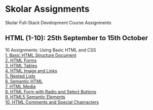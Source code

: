 # Skolar Assignments
Skolar Full-Stack Development Course Assignments 

<div>
<h2>HTML (1-10): 25th September to 15th October</h2>
<p> 
   10 Assignments: Using Basic HTML and CSS <br>
   <a href = "C:\Users\sivaa\MyFiles\fullstackdevelopment\HTML1-10\A1_Basic_HTML_structure\file.html">1. Basic HTML Structure Document </a><br>
   <a href = "C:\Users\sivaa\MyFiles\fullstackdevelopment HTML1-10\A2_HTML_Forms\file.html">2. HTML Forms </a><br>
   <a href = "C:\Users\sivaa\MyFiles\fullstackdevelopment\HTML1-10\A3_HTML_tables\file.html">3. HTML Tables </a><br>
   <a href = "C:\Users\sivaa\MyFiles\fullstackdevelopment\HTML1-10\A4_HTML_Image_and_Links\file.html">4. HTML Image and Links </a><br>
   <a href = "C:\Users\sivaa\MyFiles\fullstackdevelopment\HTML1-10\A5_Nested_Lists\file.html">5. Nested Lists </a><br>
   <a href = "C:\Users\sivaa\MyFiles\fullstackdevelopment\HTML1-10\A7_Semantic_HTML\file.html">6. Semantic HTML </a><br>
   <a href = "C:\Users\sivaa\MyFiles\fullstackdevelopment\HTML1-10\A9_HTML_Media\file.html">7. HTML Media </a><br>
   <a href = "C:\Users\sivaa\MyFiles\fullstackdevelopment\HTML1-10\A8_HTML_Form_Radio_Select_Buttons\file.html">8. HTML Form with Radio and Select Buttons </a><br>
    <a href = "C:\Users\sivaa\MyFiles\fullstackdevelopment\HTML1-10\A9_HTML5_Semantic_Elements\file.html">9. HTML5  Semantic Elements </a><br>
   <a href = "C:\Users\sivaa\MyFiles\fullstackdevelopment\HTML1-10\A10_HTML_Comments_Spl_characters\file.html">10. HTML Comments and Special Chanracters </a><br>

</p>
</div>
  
